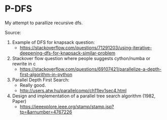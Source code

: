 # P-DFS

My attempt to parallize recursive dfs.

Source:
1. Example of DFS for knapsack question: 
    - https://stackoverflow.com/questions/71291203/using-iterative-deepening-dfs-for-knapsack-similar-problem
2. Stackover flow question where people suggests cython/numba or rewrite in c
    - https://stackoverflow.com/questions/69107421/parallelize-a-depth-first-algorithm-in-python
3. Parallel Depth First Search:
    - Really good.
    - http://users.atw.hu/parallelcomp/ch11lev1sec4.html
4. Design and implementation of a parallel tree search algorithm (1982, Paper)
    - https://ieeexplore.ieee.org/stamp/stamp.jsp?tp=&arnumber=4767226